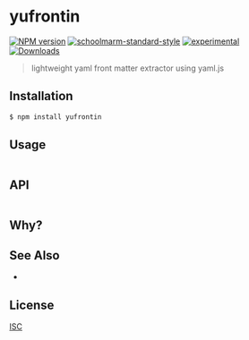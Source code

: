 # yufrontin
[![NPM version][npm-image]][npm-url]
[![schoolmarm-standard-style][marm-image]][marm-url]
[![experimental][stability-image]][stability-url]
[![Downloads][downloads-image]][downloads-url]

> lightweight yaml front matter extractor using yaml.js

## Installation
```bash
$ npm install yufrontin
```

## Usage
```js

```

## API
```js

```

## Why?


## See Also
-

## License
[ISC](https://github.com/akileez/frontin/blob/master/LICENSE)

[npm-image]: https://img.shields.io/npm/v/yufrontin.svg?style=flat-square
[npm-url]: https://npmjs.org/package/yufrontin
[marm-image]: https://img.shields.io/badge/code%20style-marm-brightgreen.svg?style=flat-square
[marm-url]: https://github.com/akileez/eslint-config-marm
[stability-image]: https://img.shields.io/badge/stability-experimental-orange.svg?style=flat-square
[stability-url]: https://github.com/akileez/frontin
[downloads-image]: http://img.shields.io/npm/dm/yufrontin.svg?style=flat-square
[downloads-url]: https://npmjs.org/package/yufrontin

